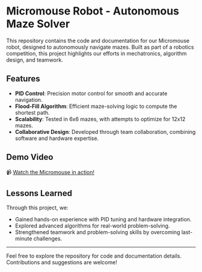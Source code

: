# Micromouse Robot - Autonomous Maze Solver

This repository contains the code and documentation for our Micromouse robot, designed to autonomously navigate mazes. Built as part of a robotics competition, this project highlights our efforts in mechatronics, algorithm design, and teamwork.

## Features
- **PID Control**: Precision motor control for smooth and accurate navigation.
- **Flood-Fill Algorithm**: Efficient maze-solving logic to compute the shortest path.
- **Scalability**: Tested in 6x6 mazes, with attempts to optimize for 12x12 mazes.
- **Collaborative Design**: Developed through team collaboration, combining software and hardware expertise.

## Demo Video
📹 [Watch the Micromouse in action!](https://drive.google.com/file/d/1VmfnWRx6PU82z7erEe6EYVis7GiMlYNW/view?usp=sharing)

## Lessons Learned
Through this project, we:
- Gained hands-on experience with PID tuning and hardware integration.
- Explored advanced algorithms for real-world problem-solving.
- Strengthened teamwork and problem-solving skills by overcoming last-minute challenges.

---

Feel free to explore the repository for code and documentation details. Contributions and suggestions are welcome!
